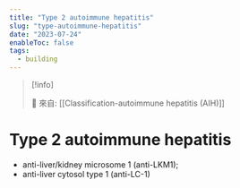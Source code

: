 ```yaml
---
title: "Type 2 autoimmune hepatitis"
slug: "type-autoimmune-hepatitis"
date: "2023-07-24"
enableToc: false
tags:
  - building
---
```


> [!info]
>
> 🌱 來自: [[Classification-autoimmune hepatitis (AIH)]]

# Type 2 autoimmune hepatitis

- anti-liver/kidney microsome 1 (anti-LKM1);
- anti-liver cytosol type 1 (anti-LC-1)
